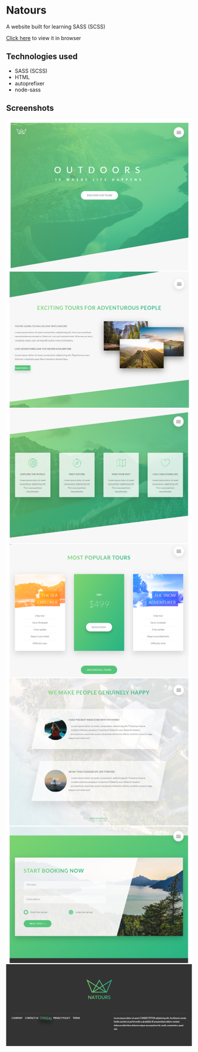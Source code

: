 # Natours
A website built for learning SASS (SCSS)

[Click here](https://rameshx.github.io/advanced-css/) to view it in browser

## Technologies used

- SASS (SCSS)
- HTML
- autoprefixer
- node-sass

## Screenshots

![This is an image](screenshots/natours-1.png)
![This is an image](screenshots/natours-2.png)
![This is an image](screenshots/natours-3.png)
![This is an image](screenshots/natours-4.png)
![This is an image](screenshots/natours-5.png)
![This is an image](screenshots/natours-6.png)
![This is an image](screenshots/natours-7.png)
